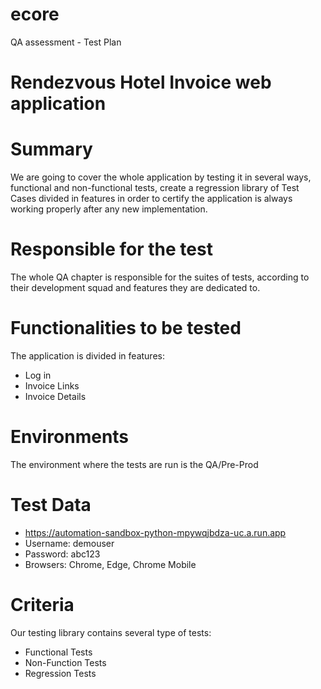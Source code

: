 # ecore
QA assessment - Test Plan

# Rendezvous Hotel Invoice web application

# Summary
We are going to cover the whole application by testing it in several ways, functional and non-functional tests, create a regression library of Test Cases divided in features in order to certify the application is always working properly after any new implementation.

# Responsible for the test
The whole QA chapter is responsible for the suites of tests, according to their development squad and features they are dedicated to.

# Functionalities to be tested
The application is divided in features:

- Log in
- Invoice Links
- Invoice Details

# Environments
The environment where the tests are run is the QA/Pre-Prod

# Test Data

- https://automation-sandbox-python-mpywqjbdza-uc.a.run.app
- Username: demouser
- Password: abc123
- Browsers: Chrome, Edge, Chrome Mobile

# Criteria
Our testing library contains several type of tests:

- Functional Tests
- Non-Function Tests
- Regression Tests
